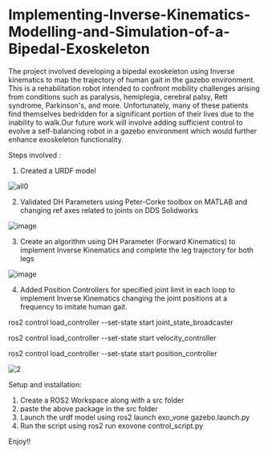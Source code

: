 # Implementing-Inverse-Kinematics-Modelling-and-Simulation-of-a-Bipedal-Exoskeleton

The project involved developing a bipedal exoskeleton using Inverse
kinematics to map the trajectory of human gait in the gazebo
environment. This is a rehabilitation robot intended to confront
mobility challenges arising from conditions such as paralysis,
hemiplegia, cerebral palsy, Rett syndrome, Parkinson's, and more.
Unfortunately, many of these patients find themselves bedridden for a
significant portion of their lives due to the inability to walk.Our
future work will involve adding sufficient control to evolve a
self-balancing robot in a gazebo environment which would further
enhance exoskeleton functionality.

Steps involved :
1. Created a URDF model
   
![all0](https://github.com/robosac333/Implementing-Inverse-Kinematics-Modelling-and-Simulation-of-a-Bipedal-Exoskeleton-/assets/143353582/15d96a00-ab30-4fe6-8ffa-9e758ea9240e)

2.  Validated DH Parameters using Peter-Corke toolbox on MATLAB and changing ref axes related to joints on DDS Solidworks
   
![image](https://github.com/robosac333/Implementing-Inverse-Kinematics-Modelling-and-Simulation-of-a-Bipedal-Exoskeleton-/assets/143353582/54462437-c2ba-42c4-9f39-215bbd9e2d20)

3. Create an algorithm using DH Parameter (Forward Kinematics) to implement Inverse Kinematics and complete the leg trajectory for both legs

![image](https://github.com/robosac333/Implementing-Inverse-Kinematics-Modelling-and-Simulation-of-a-Bipedal-Exoskeleton-/assets/143353582/1d7aa0b9-f4b8-479e-9a88-d082873c73cf)

4. Added Position Controllers for specified joint limit in each loop to implement Inverse Kinematics changing the joint positions at a frequency to imitate human gait.

ros2 control load_controller --set-state start joint_state_broadcaster

ros2 control load_controller --set-state start velocity_controller

ros2 control load_controller --set-state start position_controller

![2](https://github.com/robosac333/Implementing-Inverse-Kinematics-Modelling-and-Simulation-of-a-Bipedal-Exoskeleton-/assets/143353582/f1b3e9ec-304a-416b-8ebd-11a6991e0907)

Setup and installation:
1. Create a ROS2 Workspace along with a src folder
2. paste the above package in the src folder
3. Launch the urdf model using ros2 launch exo_vone gazebo.launch.py
4. Run the script using ros2 run exovone control_script.py

Enjoy!!
   
